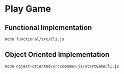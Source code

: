 # Play Game

## Functional Implementation

`node functional/src/Cli.js`

## Object Oriented Implementation

`node object-oriented/src/common-js/StartGameCli.js`
